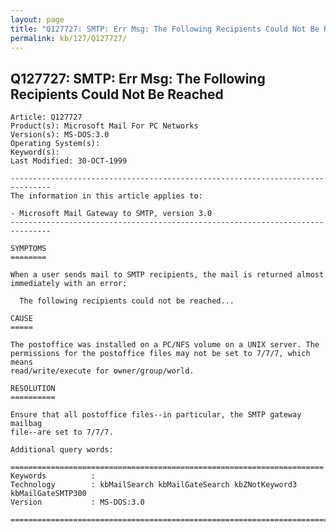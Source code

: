 ```yaml
---
layout: page
title: "Q127727: SMTP: Err Msg: The Following Recipients Could Not Be Reached"
permalink: kb/127/Q127727/
---
```


## Q127727: SMTP: Err Msg: The Following Recipients Could Not Be Reached

	Article: Q127727
	Product(s): Microsoft Mail For PC Networks
	Version(s): MS-DOS:3.0
	Operating System(s): 
	Keyword(s): 
	Last Modified: 30-OCT-1999
	
	-------------------------------------------------------------------------------
	The information in this article applies to:
	
	- Microsoft Mail Gateway to SMTP, version 3.0 
	-------------------------------------------------------------------------------
	
	SYMPTOMS
	========
	
	When a user sends mail to SMTP recipients, the mail is returned almost
	immediately with an error:
	
	  The following recipients could not be reached...
	
	CAUSE
	=====
	
	The postoffice was installed on a PC/NFS volume on a UNIX server. The
	permissions for the postoffice files may not be set to 7/7/7, which means
	read/write/execute for owner/group/world.
	
	RESOLUTION
	==========
	
	Ensure that all postoffice files--in particular, the SMTP gateway mailbag
	file--are set to 7/7/7.
	
	Additional query words:
	
	======================================================================
	Keywords          :  
	Technology        : kbMailSearch kbMailGateSearch kbZNotKeyword3 kbMailGateSMTP300
	Version           : MS-DOS:3.0
	
	=============================================================================
	

